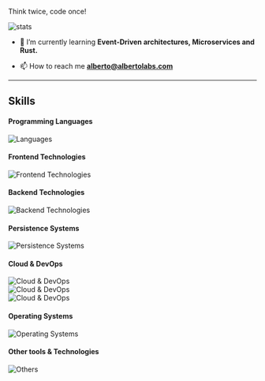 Think twice, code once!

![stats](https://github-profile-summary-cards.vercel.app/api/cards/profile-details?username=viher3&theme=tokyonight)

- 🌱 I’m currently learning **Event-Driven architectures, Microservices and Rust.**

- 📫 How to reach me **alberto@albertolabs.com**

<hr />

## Skills

#### Programming Languages

![Languages](https://skillicons.dev/icons?i=php,js,typescript,java,python,rust)

#### Frontend Technologies
![Frontend Technologies](https://skillicons.dev/icons?i=react,redux,vuejs,html,css,sass,jquery,vite,npm,webpack,selenium)

#### Backend Technologies
![Backend Technologies](https://skillicons.dev/icons?i=symfony,spring,rabbitmq,docker)

#### Persistence Systems
![Persistence Systems](https://skillicons.dev/icons?i=mysql,mongodb,redis,elasticsearch,sqllite)

#### Cloud & DevOps
![Cloud & DevOps](https://skillicons.dev/icons?i=aws,gcp,cloudflare)
<br />
![Cloud & DevOps](https://skillicons.dev/icons?i=nginx,grafana,jenkins)
<br />
![Cloud & DevOps](https://skillicons.dev/icons?i=git,github,gitlab)

#### Operating Systems
![Operating Systems](https://skillicons.dev/icons?i=linux,windows,raspberrypi)

#### Other tools & Technologies
![Others](https://skillicons.dev/icons?i=postman,figma,notion,wordpress)


